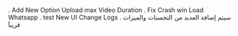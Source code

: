 . Add New Option Upload max Video Duration
. Fix Crash win Load Whatsapp
. test New UI Change Logs
. سيتم إضافة العديد من التحسنات والميزات قريبآ
